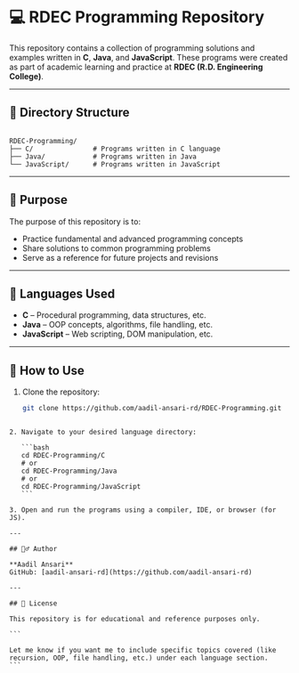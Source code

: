 
# 💻 RDEC Programming Repository

This repository contains a collection of programming solutions and examples written in **C**, **Java**, and **JavaScript**. These programs were created as part of academic learning and practice at **RDEC (R.D. Engineering College)**.

---

## 📂 Directory Structure

```

RDEC-Programming/
├── C/               # Programs written in C language
├── Java/            # Programs written in Java
└── JavaScript/      # Programs written in JavaScript

````

---

## 📌 Purpose

The purpose of this repository is to:

- Practice fundamental and advanced programming concepts
- Share solutions to common programming problems
- Serve as a reference for future projects and revisions

---

## 🧰 Languages Used

- **C** – Procedural programming, data structures, etc.
- **Java** – OOP concepts, algorithms, file handling, etc.
- **JavaScript** – Web scripting, DOM manipulation, etc.

---

## 🚀 How to Use

1. Clone the repository:
   ```bash
   git clone https://github.com/aadil-ansari-rd/RDEC-Programming.git
````

2. Navigate to your desired language directory:

   ```bash
   cd RDEC-Programming/C
   # or
   cd RDEC-Programming/Java
   # or
   cd RDEC-Programming/JavaScript
   ```

3. Open and run the programs using a compiler, IDE, or browser (for JS).

---

## 🙋‍♂️ Author

**Aadil Ansari**
GitHub: [aadil-ansari-rd](https://github.com/aadil-ansari-rd)

---

## 📄 License

This repository is for educational and reference purposes only.

```

Let me know if you want me to include specific topics covered (like recursion, OOP, file handling, etc.) under each language section.
```
